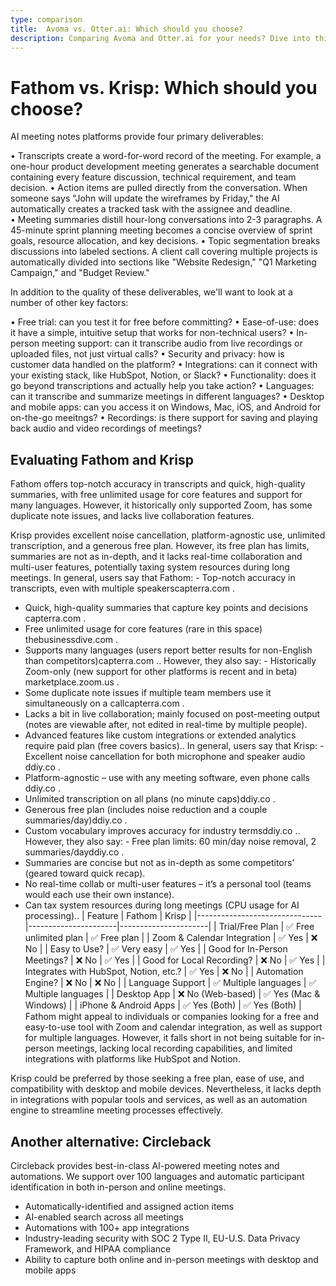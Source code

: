 ```yaml
---
type: comparison
title:  Avoma vs. Otter.ai: Which should you choose?
description: Comparing Avoma and Otter.ai for your needs? Dive into this article to evaluate both tools and discover an alternative, Circleback.
---
```


# Fathom vs. Krisp: Which should you choose?
AI meeting notes platforms provide four primary deliverables:

• Transcripts create a word-for-word record of the meeting. For example, a one-hour product development meeting generates a searchable document containing every feature discussion, technical requirement, and team decision.
• Action items are pulled directly from the conversation. When someone says "John will update the wireframes by Friday," the AI automatically creates a tracked task with the assignee and deadline.
• Meeting summaries distill hour-long conversations into 2-3 paragraphs. A 45-minute sprint planning meeting becomes a concise overview of sprint goals, resource allocation, and key decisions.
• Topic segmentation breaks discussions into labeled sections. A client call covering multiple projects is automatically divided into sections like "Website Redesign," "Q1 Marketing Campaign," and "Budget Review."

In addition to the quality of these deliverables, we'll want to look at a number of other key factors:

• Free trial: can you test it for free before committing?
• Ease-of-use: does it have a simple, intuitive setup that works for non-technical users?
• In-person meeting support: can it transcribe audio from live recordings or uploaded files, not just virtual calls?
• Security and privacy: how is customer data handled on the platform?
• Integrations: can it connect with your existing stack, like HubSpot, Notion, or Slack?
• Functionality: does it go beyond transcriptions and actually help you take action?
• Languages: can it transcribe and summarize meetings in different languages?
• Desktop and mobile apps: can you access it on Windows, Mac, iOS, and Android for on-the-go meeitngs?
• Recordings: is there support for saving and playing back audio and video recordings of meetings?
## Evaluating Fathom and Krisp
Fathom offers top-notch accuracy in transcripts and quick, high-quality summaries, with free unlimited usage for core features and support for many languages. However, it historically only supported Zoom, has some duplicate note issues, and lacks live collaboration features.

Krisp provides excellent noise cancellation, platform-agnostic use, unlimited transcription, and a generous free plan. However, its free plan has limits, summaries are not as in-depth, and it lacks real-time collaboration and multi-user features, potentially taxing system resources during long meetings.
In general, users say that Fathom: - Top-notch accuracy in transcripts, even with multiple speakers​capterra.com
.
- Quick, high-quality summaries that capture key points and decisions​capterra.com
.
- Free unlimited usage for core features (rare in this space)​thebusinessdive.com
.
- Supports many languages (users report better results for non-English than competitors)​capterra.com
.. However, they also say: - Historically Zoom-only (new support for other platforms is recent and in beta)​marketplace.zoom.us
.
- Some duplicate note issues if multiple team members use it simultaneously on a call​capterra.com
.
- Lacks a bit in live collaboration; mainly focused on post-meeting output (notes are viewable after, not edited in real-time by multiple people).
- Advanced features like custom integrations or extended analytics require paid plan (free covers basics)..
In general, users say that Krisp: - Excellent noise cancellation for both microphone and speaker audio​ddiy.co
.
- Platform-agnostic – use with any meeting software, even phone calls​ddiy.co
.
- Unlimited transcription on all plans (no minute caps)​ddiy.co
.
- Generous free plan (includes noise reduction and a couple summaries/day)​ddiy.co
.
- Custom vocabulary improves accuracy for industry terms​ddiy.co
.. However, they also say: - Free plan limits: 60 min/day noise removal, 2 summaries/day​ddiy.co
.
- Summaries are concise but not as in-depth as some competitors’ (geared toward quick recap).
- No real-time collab or multi-user features – it’s a personal tool (teams would each use their own instance).
- Can tax system resources during long meetings (CPU usage for AI processing)..
| Feature                        | Fathom               | Krisp                |
|-------------------------------|----------------------|----------------------|
| Trial/Free Plan               | ✅ Free unlimited plan | ✅ Free plan         |
| Zoom & Calendar Integration    | ✅ Yes               | ❌ No                |
| Easy to Use?                   | ✅ Very easy         | ✅ Yes               |
| Good for In-Person Meetings?   | ❌ No                | ✅ Yes               |
| Good for Local Recording?      | ❌ No                | ✅ Yes               |
| Integrates with HubSpot, Notion, etc.? | ✅ Yes        | ❌ No                |
| Automation Engine?             | ❌ No                | ❌ No                |
| Language Support               | ✅ Multiple languages | ✅ Multiple languages |
| Desktop App                   | ❌ No (Web-based)    | ✅ Yes (Mac & Windows) |
| iPhone & Android Apps         | ✅ Yes (Both)        | ✅ Yes (Both)        |
Fathom might appeal to individuals or companies looking for a free and easy-to-use tool with Zoom and calendar integration, as well as support for multiple languages. However, it falls short in not being suitable for in-person meetings, lacking local recording capabilities, and limited integrations with platforms like HubSpot and Notion.

Krisp could be preferred by those seeking a free plan, ease of use, and compatibility with desktop and mobile devices. Nevertheless, it lacks depth in integrations with popular tools and services, as well as an automation engine to streamline meeting processes effectively.
## Another alternative: Circleback
Circleback provides best-in-class AI-powered meeting notes and automations. We support over 100 languages and automatic participant identification in both in-person and online meetings.


* Automatically-identified and assigned action items
* AI-enabled search across all meetings
* Automations with 100+ app integrations
* Industry-leading security with SOC 2 Type II, EU-U.S. Data Privacy Framework, and HIPAA compliance
* Ability to capture both online and in-person meetings with desktop and mobile apps